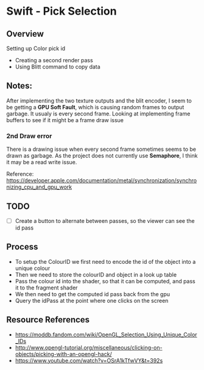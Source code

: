 #  Swift - Pick Selection

## Overview
Setting up Color pick id

- Creating a second render pass
- Using Blitt command to copy data


## Notes:

After implementing the two texture outputs and the blit encoder, I seem to be getting a **GPU Soft Fault**, which is causing random frames to output garbage. It usualy is every second frame.
Looking at implementing frame buffers to see if it might be a frame draw issue


### 2nd Draw error

There is a drawing issue when every second frame sometimes seems to be  drawn as garbage. As the project does not currently use **Semaphore**, I think it may be a read write issue.

Reference:
https://developer.apple.com/documentation/metal/synchronization/synchronizing_cpu_and_gpu_work


## TODO

- [ ] Create a button to alternate between passes, so the viewer can see the id pass 

## Process

- To setup the ColourID we first need to encode the id of the object into a unique colour
- Then we need to store the colourID and object in a look up table
- Pass the colour id into the shader, so that it can be computed, and pass it to the fragment shader
- We then need to get the computed id pass back from the gpu
- Query the idPass at the point where one clicks on the screen

## Resource References
- https://moddb.fandom.com/wiki/OpenGL_Selection_Using_Unique_Color_IDs
- http://www.opengl-tutorial.org/miscellaneous/clicking-on-objects/picking-with-an-opengl-hack/
- https://www.youtube.com/watch?v=OSrA1kTfwVY&t=392s
